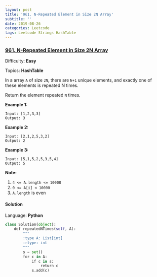 ```yaml
---
layout: post
title: '961. N-Repeated Element in Size 2N Array'
subtitle: ''
date: 2019-08-26
categories: Leetcode
tags: Leetcode Strings HashTable
---
```

### [961\. N-Repeated Element in Size 2N Array](https://leetcode.com/problems/n-repeated-element-in-size-2n-array/)

Difficulty: **Easy**

Topics: **HashTable**


In a array `A` of size `2N`, there are `N+1` unique elements, and exactly one of these elements is repeated N times.

Return the element repeated `N` times.


**Example 1:**

```
Input: [1,2,3,3]
Output: 3
```


**Example 2:**

```
Input: [2,1,2,5,3,2]
Output: 2
```


**Example 3:**

```
Input: [5,1,5,2,5,3,5,4]
Output: 5
```

**Note:**

1.  `4 <= A.length <= 10000`
2.  `0 <= A[i] < 10000`
3.  `A.length` is even


#### Solution

Language: **Python**

```python
class Solution(object):
    def repeatedNTimes(self, A):
        """
        :type A: List[int]
        :rtype: int
        """
        s = set()
        for c in A:
            if c in s:
                return c
            s.add(c)
```
